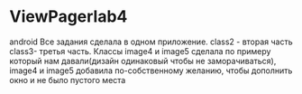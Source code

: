 # ViewPagerlab4
android
Все задания сделала в одном приложение. class2 - вторая часть class3- третья часть. 
Классы image4 и image5 сделала по примеру который нам давали(дизайн одинаковый чтобы не заморачиваться),
image4 и image5 добавила по-собственному желанию, чтобы дополнить окно и не было пустого места

